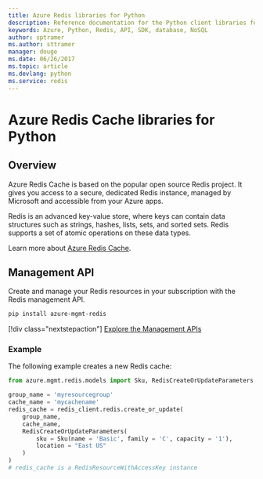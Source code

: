 ```yaml
---
title: Azure Redis libraries for Python
description: Reference documentation for the Python client libraries for Redis
keywords: Azure, Python, Redis, API, SDK, database, NoSQL
author: sptramer
ms.author: sttramer
manager: douge
ms.date: 06/26/2017
ms.topic: article
ms.devlang: python
ms.service: redis
---
```


# Azure Redis Cache libraries for Python

## Overview

Azure Redis Cache is based on the popular open source Redis project. It gives you access to a secure, dedicated Redis instance, managed by Microsoft and accessible from your Azure apps.

Redis is an advanced key-value store, where keys can contain data structures such as strings, hashes, lists, sets, and sorted sets. Redis supports a set of atomic operations on these data types.

Learn more about [Azure Redis Cache](https://docs.microsoft.com/azure/redis-cache/).

## Management API

Create and manage your Redis resources in your subscription with the Redis management API.

```bash
pip install azure-mgmt-redis
```

[!div class="nextstepaction"]
[Explore the Management APIs](/python/api/azure.mgmt.sql)

### Example

The following example creates a new Redis cache:

```python
from azure.mgmt.redis.models import Sku, RedisCreateOrUpdateParameters

group_name = 'myresourcegroup'
cache_name = 'mycachename'
redis_cache = redis_client.redis.create_or_update(
    group_name,
    cache_name,
    RedisCreateOrUpdateParameters(
        sku = Sku(name = 'Basic', family = 'C', capacity = '1'),
        location = "East US"
    )
)
# redis_cache is a RedisResourceWithAccessKey instance
```
